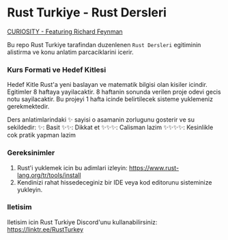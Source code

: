 # Rust Turkiye - Rust Dersleri
[CURIOSITY - Featuring Richard Feynman](https://youtu.be/UjEngEpiJKo)

Bu repo Rust Turkiye tarafindan duzenlenen `Rust Dersleri` egitiminin
alistirma ve konu anlatim parcaciklarini icerir.

### Kurs Formati ve Hedef Kitlesi

Hedef Kitle Rust'a yeni baslayan ve matematik bilgisi olan kisiler icindir.
Egitimler 8 haftaya yayilacaktir.
8 haftanin sonunda verilen proje odevi gecis notu sayilacaktir.
Bu projeyi 1 hafta icinde belirtilecek sisteme yuklemeniz gerekmektedir.

Ders anlatimlarindaki ✨ sayisi o asamanin zorlugunu gosterir ve su sekildedir:
✨: Basit
✨✨: Dikkat et
✨✨✨: Calisman lazim
✨✨✨✨: Kesinlikle cok pratik yapman lazim

### Gereksinimler
1. Rust'i yuklemek icin bu adimlari izleyin: https://www.rust-lang.org/tr/tools/install
2. Kendinizi rahat hissedeceginiz bir IDE veya kod editorunu sisteminize yukleyin.


### Iletisim
Iletisim icin Rust Turkiye Discord'unu kullanabilirsiniz: https://linktr.ee/RustTurkey

